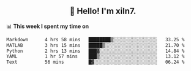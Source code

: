 <h2 align="center">👋 Hello! I'm xiln7.</h2>

📊 **This week I spent my time on**
<!--START_SECTION:waka-->

```txt
Markdown      4 hrs 58 mins   ████████▒░░░░░░░░░░░░░░░░   33.25 %
MATLAB        3 hrs 15 mins   █████▒░░░░░░░░░░░░░░░░░░░   21.70 %
Python        2 hrs 13 mins   ███▓░░░░░░░░░░░░░░░░░░░░░   14.84 %
YAML          1 hr 57 mins    ███▒░░░░░░░░░░░░░░░░░░░░░   13.12 %
Text          56 mins         █▓░░░░░░░░░░░░░░░░░░░░░░░   06.24 %
```

<!--END_SECTION:waka-->



